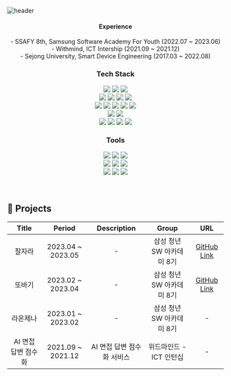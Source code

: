 ![header](https://capsule-render.vercel.app/api?type=waving&color=gradient&height=300&section=header&text=Jiyeon&fontAlignY=40&fontSize=100&&descAlignY=65&animation=twinkling)

<div align="center">
  <h4> Experience </h4>
  - SSAFY 8th, Samsung Software Academy For Youth (2022.07 ~ 2023.06)  <br>
  - Withmind, ICT Intership (2021.09 ~ 2021.12)  <br>
  - Sejong University, Smart Device Engineering (2017.03 ~ 2022.08) <br>
  <h3>Tech Stack</h3>
  <div class="stack">
    <img src="https://img.shields.io/badge/Java-007396?style=flat&logo=OpenJDK&logoColor=white"/>
    <img src="https://img.shields.io/badge/Python-3766AB?style=flat&logo=Python&logoColor=white"/>
    <img src="https://img.shields.io/badge/C-A8B9CC?style=flat-square&logo=C&logoColor=white"/>
    <br/>
    <img src="https://img.shields.io/badge/MySQL-4479A1?style=flat&logo=MySQL&logoColor=white"/>
    <img src="https://img.shields.io/badge/Spring%20Data JPA-6DB33F?style=flat&logo=Spring&logoColor=white"/>
    <img src="https://img.shields.io/badge/Spring Boot-6DB33F?style=flat-square&logo=Spring Boot&logoColor=white"/>
    <img src="https://img.shields.io/badge/redis-DC382D?style=flat&logo=redis&logoColor=black"/> 
    <br/>
    <img src="https://img.shields.io/badge/Docker-2496ED?style=flat&logo=Docker&logoColor=white"/>
    <img src="https://img.shields.io/badge/Jenkins-D24939?style=flat-square&logo=Jenkins&logoColor=white"/>
    <img src="https://img.shields.io/badge/nginx-009639?style=flat&logo=nginx&logoColor=white"/>
    <img src="https://img.shields.io/badge/amazonaws-232F3E?style=flat&logo=amazonaws&logoColor=white"> 
    <img src="https://img.shields.io/badge/apache tomcat-F8DC75?style=flat&logo=apachetomcat&logoColor=white">
    <br/>
    <img src="https://img.shields.io/badge/Kotlin-0095D5?style=flat-square&logo=Kotlin&logoColor=white"/>
    <img src="https://img.shields.io/badge/Android-3DDC84?style=flat-square&logo=Android&logoColor=white"/>
    <br/>
    <img src="https://img.shields.io/badge/CSS-1572B6?style=flat-square&logo=CSS3&logoColor=white"/>
    <img src="https://img.shields.io/badge/jQuery-0769AD?style=flat-square&logo=jQuery&logoColor=white"/>
    <img src="https://img.shields.io/badge/JavaScript-F7DF1E?style=flat-square&logo=JavaScript&logoColor=white"/>
    <img src="https://img.shields.io/badge/Vue-35495E?style=flat-square&logo=vuedotjs&logoColor=white"/>
    <br/>
    <h3>Tools</h3>
    <img src="https://img.shields.io/badge/Git-F05032?style=flat&logo=Git&logoColor=white"/>
    <img src="https://img.shields.io/badge/GitHub-181717?style=flat&logo=GitHub&logoColor=white"/>
    <img src="https://img.shields.io/badge/GitLab-FCA121?style=flat&logo=GitLab&logoColor=white"/>
    <br/>
    <img src="https://img.shields.io/badge/Jira-0052CC?style=flat&logo=Jira&logoColor=white"/>
    <img src="https://img.shields.io/badge/Mattermost-0058CC?style=flat&logo=Mattermost&logoColor=white"/>
    <img src="https://img.shields.io/badge/slack-4A154B?style=flat&logo=slack&logoColor=white">
    <br/>
    <img src="https://img.shields.io/badge/Notion-000000?style=flat&logo=Notion&logoColor=white"/>
    <img src="https://img.shields.io/badge/Figma-F24E1E?style=flat&logo=Figma&logoColor=white"/>
    <img src="https://img.shields.io/badge/Postman-FF6C37?style=flat&logo=Postman&logoColor=white"/>
    <br/>
    <br/>
  </div>
 <br />
  
</div>

## 📁 Projects
| Title | Period | Description | Group | URL |
| :--: | :--: | :--: | :--: | :--: |
| 잘자라 | 2023.04 ~ 2023.05 |  - | 삼성 청년 SW 아카데미 8기 | [GitHub Link](https://github.com/RaonZena-decaf/RaonZena) |
| 또바기 | 2023.02 ~ 2023.04 | - | 삼성 청년 SW 아카데미 8기 | [GitHub Link](https://github.com/jiyeon5/ddobagi) |
| 라온제나 | 2023.01 ~ 2023.02 | - | 삼성 청년 SW 아카데미 8기 | - |
| AI 면접 답변 점수화 | 2021.09 ~ 2021.12| AI 면접 답변 점수화 서비스 | 위드마인드 - ICT 인턴십 | - |
